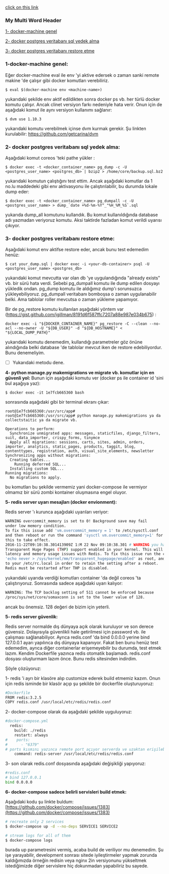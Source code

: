 [click on this link](#my-multi-word-header)

### My Multi Word Header

[1- docker-machine genel](#1-docker-machine-genel)

[2- docker postgres veritabanı sql yedek alma](#docker-postgres-veritabanı-sql-yedek-alma)

[3- docker postgres veritabanı restore etme](#3-docker-postgres-veritabanı-restore-etme)


### 1-docker-machine genel:
Eğer docker-machine eval ile env 'yi aktive edersek o zaman sanki remote makine 'de 
çalışır gibi docker komutları verebiliriz.

```shell
$ eval $(docker-machine env <machine-name>)

```

yukarıdaki şekilde env  aktif edildikten sonra docker ps vb. her türlü docker komutu çalışır.
Ancak clinet versiyon farkı nedeniyle hata verir. Onun için de aşağıdaki komut ile aynı versiyon
kullanımı sağlanır:

```shell
$ dvm use 1.10.3
```

yukarıdaki komutu verebilmek içinse dvm kurmak gerekir. Şu linkten kurulabilir:
https://github.com/getcarina/dvm

### 2- docker postgres veritabanı sql yedek alma:
Aşağıdaki komut coreos 'teki pathe yükler :

```shell
$ docker exec -t <docker_container_name> pg_dump -c -U <postgres_user_name> <postgres_db> | bzip2 > /home/core/backup.sql.bz2
```

yukarıdaki komutun çalıştığını test ettim. Ancak aşağıdaki komutlar da 1 no.lu maddedeki gibi
env aktivasyonu ile çalıştırılabilir, bu durumda lokale dump eder:

```shell
$ docker exec -t <docker_container_name> pg_dumpall -c -U <postgres_user_name> > dump_`date +%d-%m-%Y"_"%H_%M_%S`.sql
```

yukarıda dump_all komutunu kullandık. Bu komut kullanıldığında database adı yazmadan veriyoruz komutu.
Aksi taktirde fazladan komut verildi uyarısı çıkıyor.

### 3- docker postgres veritabanı restore etme:
Aşağıdaki komut env aktifse restore eder, ancak bunu test edemedim henüz:

```shell
$ cat your_dump.sql | docker exec -i <your-db-container> psql -U <postgres_user_name> <postgres_db>
```

yukarıdaki komut mevcutta var olan db 'ye uygulandığında "already exists" vb. bir sürü hata verdi.
Sebebi pg_dumpall komutu ile dump edilen dosyayı yükledik ondan. pg_dump komutu ile aldığımız dump'ı 
sorunsuzca yükleyebiliyoruz. pg_dumpall veritabanı bomboşsa o zaman uygulanabilir belki. Ama tablolar
roller mevcutsa o zaman yükleme yapamıyor. 

Bir de pg_restore komutu kullanılan aşağıdaki yöntem var (https://gist.github.com/jgillman/8191d6f587ffc7207a88e987e034b675) :

```shell
docker exec -i "${DOCKER_CONTAINER_NAME}" pg_restore -C --clean --no-acl --no-owner -U "${DB_USER}" -d "${DB_HOSTNAME}" < "${LOCAL_DUMP_PATH}"
```

yukarıdaki komutu denemedim, kullandığı parametreler göz önüne alındığında belki database 'de
tablolar mevcut iken de restore edebiliyordur. Bunu denemeliyim.
- [ ] Yukarıdaki metodu dene.

**4- python manage.py makemigrations ve migrate vb. komutlar için en güvenli yol:**
Bunun için aşağıdaki komutu ver (docker ps ile container id 'sini bul aşağıya yaz): 

```shell
$ docker exec -it 1e7fcb665360 bash
```

sonrasında aşağıdaki gibi bir terminal ekranı çıkar:

```shell
root@1e7fcb665360:/usr/src/app#
root@1e7fcb665360:/usr/src/app# python manage.py makemigrations ya da collectstaitic ya da migrate vb.

Operations to perform:
  Synchronize unmigrated apps: messages, staticfiles, django_filters, suit, data_importer, crispy_forms, tinymce
  Apply all migrations: sessions, carts, sites, admin, orders, importer, analytics, static_pages, products, taggit, blog, contenttypes, registration, auth, visual_site_elements, newsletter
Synchronizing apps without migrations:
  Creating tables...
    Running deferred SQL...
  Installing custom SQL...
Running migrations:
  No migrations to apply.

```

bu komutları bu şekilde vermemiz yani docker-compose ile vermiyor olmamız bir sürü zombi kontainer 
oluşmasına engel oluyor. 

**5- redis server uyarı mesajları (docker envionment):**

Redis server 'ı kurunca aşağıdaki uyarıları veriyor:

```sh
WARNING overcommit_memory is set to 0! Background save may fail 
under low memory condition. 
To fix this issue add 'vm.overcommit_memory = 1' to /etc/sysctl.conf 
and then reboot or run the command 'sysctl vm.overcommit_memory=1' for 
this to take effect.
2016-11-22T09:10:38.301413909Z 1:M 22 Nov 09:10:38.301 # WARNING you have
Transparent Huge Pages (THP) support enabled in your kernel. This will create
latency and memory usage issues with Redis. To fix this issue run the command
'echo never > /sys/kernel/mm/transparent_hugepage/enabled' as root, and add it
to your /etc/rc.local in order to retain the setting after a reboot. 
Redis must be restarted after THP is disabled.
```

yukarıdaki uyarıda verdiği komutları container 'da değil coreos 'ta çalıştırıyoruz. Sonrasında sadece aşağıdaki uyarı kalıyor:

```sh
WARNING: The TCP backlog setting of 511 cannot be enforced because 
/proc/sys/net/core/somaxconn is set to the lower value of 128.
```

ancak bu önemsiz. 128 değeri de bizim için yeterli.

**5- redis server güvenlik:**

Redis server normalde dış dünyaya açık olarak kuruluyor ve son derece güvensiz. Dolayısıyla güvenlikli hale getirilmesi için password vb. ile çalışması sağlanabiliyor. Ayrıca redis.conf 'da bind 0.0.0.0 yerine bind 127.0.0.1 ayarı yapılınca dış dünyaya kapanıyor. Fakat ben bunu henüz test edemedim, ayrıca diğer containerlar erişemeyebilir bu durumda, test etmek lazım. Kendim Dockerfile yazınca redis otomatik başlamadı. redis.conf dosyası oluşturmam lazım önce. Bunu redis sitesinden indirdim.

Şöyle çözüyoruz:

1- redis 'i ayrı bir klasöre alıp customize ederek build etmemiz kazım. Onun için redis isminde bir klasör açıp şu şekilde bir dockerfile oluşturuyoruz:

```sh
#Dockerfile
FROM redis:3.2.5
COPY redis.conf /usr/local/etc/redis/redis.conf
```

2- docker-compose olarak da aşağıdaki şekilde uyguluyoruz:

```sh
#docker-compose.yml
  redis:
    build: ./redis
    restart: always
#    ports: 
#      - "6379"
# ports kısmını yazınca remote port açıyor serverda ve uzaktan erişilebiliyor.
    command: redis-server /usr/local/etc/redis/redis.conf
```

3- son olarak redis.conf dosyasında aşağıdaki değişikliği yapıyoruz:

```sh
#redis.conf
# bind 127.0.0.1
bind 0.0.0.0
```

**6- docker-compose sadece belirli servisleri build etmek:**

Aşağıdaki kodu şu linkte buldum: [https://github.com/docker/compose/issues/1383](https://github.com/docker/compose/issues/1383)

```sh
# recreate only 2 services
$ docker-compose up -d --no-deps SERVICE1 SERVICE2

# stream logs for all of them
$ docker-compose logs
```

burada up parametresini vermiş, acaba build de veriliyor mu denemedim.
Şu işe yarayabilir, development sonrası sitede iyileştirmeler yapmak zorunda kaldığımızda örneğin redisin veya nginx 2in versiyonunu yükseltmek istediğimizde diğer servislere hiç dokunmadan yapabiliriz bu sayede.

 
